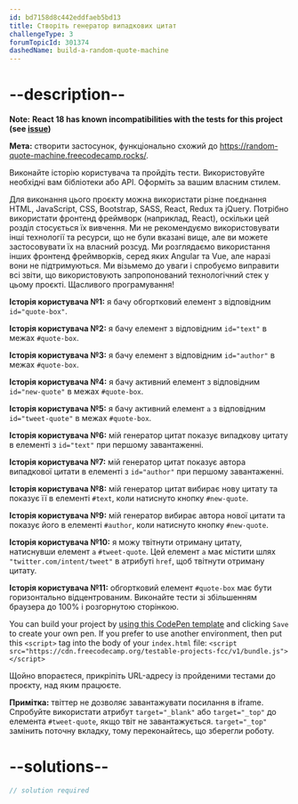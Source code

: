 ```yaml
---
id: bd7158d8c442eddfaeb5bd13
title: Створіть генератор випадкових цитат
challengeType: 3
forumTopicId: 301374
dashedName: build-a-random-quote-machine
---
```


# --description--
**Note:** **React 18 has known incompatibilities with the tests for this project (see [issue](https://github.com/freeCodeCamp/freeCodeCamp/issues/45922))**

**Мета:** створити застосунок, функціонально схожий до <a href="https://random-quote-machine.freecodecamp.rocks/" target="_blank" rel="noopener noreferrer nofollow">https://random-quote-machine.freecodecamp.rocks/</a>.

Виконайте історію користувача та пройдіть тести. Використовуйте необхідні вам бібліотеки або API. Оформіть за вашим власним стилем.

Для виконання цього проєкту можна використати різне поєднання HTML, JavaScript, CSS, Bootstrap, SASS, React, Redux та jQuery. Потрібно використати фронтенд фреймворк (наприклад, React), оскільки цей розділ стосується їх вивчення. Ми не рекомендуємо використовувати інші технології та ресурси, що не були вказані вище, але ви можете застосовувати їх на власний розсуд. Ми розглядаємо використання інших фронтенд фреймворків, серед яких Angular та Vue, але наразі вони не підтримуються. Ми візьмемо до уваги і спробуємо виправити всі звіти, що використовують запропонований технологічний стек у цьому проєкті. Щасливого програмування!

**Історія користувача №1:** я бачу обгортковий елемент з відповідним `id="quote-box"`.

**Історія користувача №2:** я бачу елемент з відповідним `id="text"` в межах `#quote-box`.

**Історія користувача №3:** я бачу елемент з відповідним `id="author"` в межах `#quote-box`.

**Історія користувача №4:** я бачу активний елемент з відповідним `id="new-quote"` в межах `#quote-box`.

**Історія користувача №5:** я бачу активний елемент `a` з відповідним `id="tweet-quote"` в межах `#quote-box`.

**Історія користувача №6:** мій генератор цитат показує випадкову цитату в елементі з `id="text"` при першому завантаженні.

**Історія користувача №7:** мій генератор цитат показує автора випадкової цитати в елементі з `id="author"` при першому завантаженні.

**Історія користувача №8:** мій генератор цитат вибирає нову цитату та показує її в елементі `#text`, коли натиснуто кнопку `#new-quote`.

**Історія користувача №9:** мій генератор вибирає автора нової цитати та показує його в елементі `#author`, коли натиснуто кнопку `#new-quote`.

**Історія користувача №10:** я можу твітнути отриману цитату, натиснувши елемент `a` `#tweet-quote`. Цей елемент `a` має містити шлях `"twitter.com/intent/tweet"` в атрибуті `href`, щоб твітнути отриману цитату.

**Історія користувача №11:** обгортковий елемент `#quote-box` має бути горизонтально відцентрованим. Виконайте тести зі збільшенням браузера до 100% і розгорнутою сторінкою.

You can build your project by <a href='https://codepen.io/pen?template=MJjpwO' target='_blank' rel="noopener noreferrer nofollow">using this CodePen template</a> and clicking `Save` to create your own pen. If you prefer to use another environment, then put this `<script>` tag into the body of your `index.html` file: `<script src="https://cdn.freecodecamp.org/testable-projects-fcc/v1/bundle.js"></script>`

Щойно впораєтеся, прикріпіть URL-адресу із пройденими тестами до проєкту, над яким працюєте.

**Примітка:** твіттер не дозволяє завантажувати посилання в iframe. Спробуйте використати атрибут `target="_blank"` або `target="_top"` до елемента `#tweet-quote`, якщо твіт не завантажується. `target="_top"` замінить поточну вкладку, тому переконайтесь, що зберегли роботу.

# --solutions--

```js
// solution required
```
